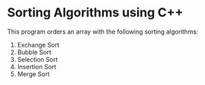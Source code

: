 # Sorting Algorithms using C++
<p>This program orders an array with the following sorting algorithms:<p>
 <ol>
  <li>Exchange Sort</li>
  <li>Bubble Sort</li>
  <li>Selection Sort</li>
  <li>Insertion Sort</li>
  <li>Merge Sort</li>
 </ol>
